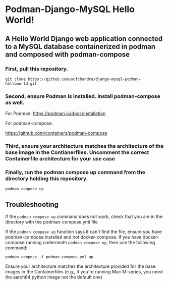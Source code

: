# Podman-Django-MySQL Hello World!

## A Hello World Django web application connected to a MySQL database containerized in podman and composed with podman-compose

### First, pull this repository.

`git clone https://github.com/ucfchandra/django-mysql-podman-helloworld.git`

### Second, ensure Podman is installed. Install podman-compose as well.

For Podman:
https://podman.io/docs/installation

For podman-compose:

https://github.com/containers/podman-compose

### Third, ensure your architecture matches the architecture of the base image in the Contianerfiles. Uncomment the correct Containerfile architecture for your use case


### Finally, run the podman compose up command from the directory holding this repository. 

`podman compose up`





## Troubleshooting

If the `podman compose up` command does not work, check that you are in the directory with the podman-compose.yml file

If the `podman compose up` function says it can't find the file, ensure you have podman-compose installed and not docker-compose. If you have docker-compose running underneath `podman compose up`, then use the following command:

`podman compose -f podman-compose.yml up`

Ensure your architecture matches the architecture provided for the base images in the Containerfiles (e.g., if you're running Mac M-series, you need the aarch64 python image not the default one)
